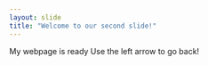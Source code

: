 ```yaml
---
layout: slide
title: "Welcome to our second slide!"
---
```

My webpage is ready
Use the left arrow to go back!
